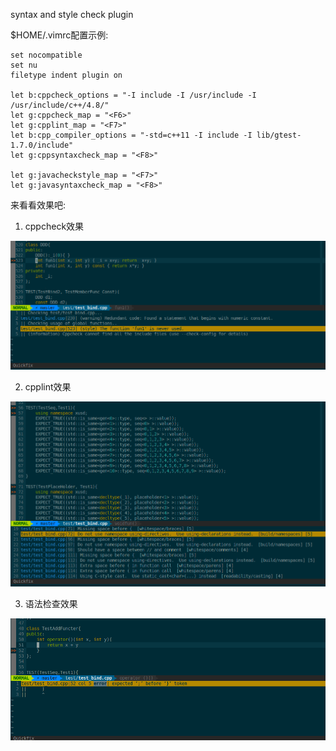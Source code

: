 
syntax and style check plugin


$HOME/.vimrc配置示例:
```viml
set nocompatible
set nu
filetype indent plugin on

let b:cppcheck_options = "-I include -I /usr/include -I /usr/include/c++/4.8/"
let g:cppcheck_map = "<F6>"
let g:cpplint_map = "<F7>"
let b:cpp_compiler_options = "-std=c++11 -I include -I lib/gtest-1.7.0/include"
let g:cppsyntaxcheck_map = "<F8>"

let g:javacheckstyle_map = "<F7>"
let g:javasyntaxcheck_map = "<F8>"
```

来看看效果吧:

1. cppcheck效果

![image](https://raw.githubusercontent.com/cplusplus-study/staticanalytics/master/doc/cppcheck_1.png)

2. cpplint效果

![image](https://raw.githubusercontent.com/cplusplus-study/staticanalytics/master/doc/cpplint_1.png)

3. 语法检查效果

![image](https://raw.githubusercontent.com/cplusplus-study/staticanalytics/master/doc/syntax_check_1.png)


